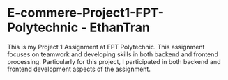 # E-commere-Project1-FPT-Polytechnic - EthanTran


This is my Project 1 Assignment at FPT Polytechnic. This assignment focuses on teamwork and developing skills in both backend and frontend processing. 
Particularly for this project, I participated in both backend and frontend development aspects of the assignment.
